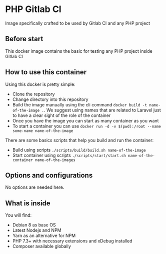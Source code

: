 # PHP Gitlab CI

Image specifically crafted to be used by Gitlab CI and any PHP project

## Before start

This docker image contains the basic for testing any PHP project inside Gitlab CI

## How to use this container

Using this docker is pretty simple:

- Clone the repository
- Change directory into this repository
- Build the image manually using the cli command `docker build -t name-of-the-image .`. We suggest using names that are related to Laravel just to have a clear sight of the role of the container
- Once you have the image you can start as many container as you want
- To start a container you can use `docker run -d -v $(pwd):/root --name some-name name-of-the-image`

There are some basics scripts that help you build and run the container:

- Build using scripts `./scripts/build/build.sh name-of-the-image`
- Start container using scripts `./scripts/start/start.sh name-of-the-container name-of-the-images`

## Options and configurations

No options are needed here.

## What is inside

You will find:

- Debian 8 as base OS
- Latest Nodejs and NPM
- Yarn as an alternative for NPM
- PHP 7.3+ with necessary extensions and xDebug installed
- Composer available globally
